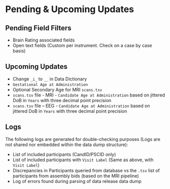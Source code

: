 # Pending & Upcoming Updates

## Pending Field Filters

* Brain Rating associated fields  
* Open text fields (Custom per instrument. Check on a case by case basis)  

## Upcoming Updates

* Change `_i_` to `__` in Data Dictionary  
* `Gestational Age at Administration`  
* Optional Secondary Age for MRI `scans.tsv`  
* `scans.tsv` file - MRI -  `Candidate Age at Administration` based on jittered DoB in `Years` with three decimal point precision   
* `scans.tsv` file – EEG - `Candidate Age at Administration` based on jittered DoB in `Years` with three decimal point precision   
  
## Logs

The following logs are generated for double-checking purposes (Logs are not shared nor embedded within the data dump structure):

* List of included participants (CandID/PSCID only)  
* List of included participants with `Visit Label` (Same as above, with `Visit Label`)  
* Discrepancies in Participants queried from database vs the `.tsv` list of participants from assembly bids (based on the MRI pipeline)  
* Log of errors found during parsing of data release data dump